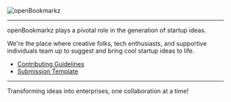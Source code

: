 ![openBookmarkz](/workspaces/.github/profile/logo+name.png)

----

openBookmarkz plays a pivotal role in the generation of startup ideas.

We're the place where creative folks, tech enthusiasts, and supportive individuals team up to suggest and bring cool startup ideas to life.

* [Contributing Guidelines]()
* [Submission Template]()

----

Transforming ideas into enterprises, one collaboration at a time!
